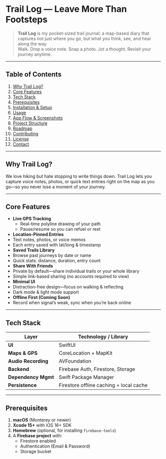 # Trail Log — Leave More Than Footsteps

> **Trail Log** is my pocket-sized trail journal: a map-based diary that captures not just where you go, but what you think, see, and hear along the way.  
> Walk. Drop a voice note. Snap a photo. Jot a thought. Revisit your journey anytime.

---

## Table of Contents

1. [Why Trail Log?](#why-trail-log)  
2. [Core Features](#core-features)  
3. [Tech Stack](#tech-stack)  
4. [Prerequisites](#prerequisites)  
5. [Installation & Setup](#installation--setup)  
6. [Usage](#usage)  
7. [App Flow & Screenshots](#app-flow--screenshots)  
8. [Project Structure](#project-structure)  
9. [Roadmap](#roadmap)  
10. [Contributing](#contributing)  
11. [License](#license)  
12. [Contact](#contact)

---

## Why Trail Log?

We love hiking but hate stopping to write things down. Trail Log lets you capture voice notes, photos, or quick text entries right on the map as you go—so you never lose a moment of your journey.

---

## Core Features

- **Live GPS Tracking**  
  - Real-time polyline drawing of your path  
  - Pause/resume so you can refuel or rest  
-  **Location-Pinned Entries**  
  - Text notes, photos, or voice memos  
  - Each entry saved with lat/long & timestamp  
-  **Saved Trails Library**  
  - Browse past journeys by date or name  
  - Quick stats: distance, duration, entry count  
-  **Share With Friends**  
  - Private by default—share individual trails or your whole library  
  - Simple link-based sharing (no accounts required to view)  
-  **Minimal UI**  
  - Distraction-free design—focus on walking & reflecting  
  - Dark mode & light mode support  
-  **Offline First (Coming Soon)**  
  - Record when signal’s weak, sync when you’re back online  

---

## Tech Stack

| Layer             | Technology / Library                   |
|-------------------|----------------------------------------|
| **UI**            | SwiftUI                                |
| **Maps & GPS**    | CoreLocation + MapKit                  |
| **Audio Recording** | AVFoundation                         |
| **Backend**       | Firebase Auth, Firestore, Storage      |
| **Dependency Mgmt** | Swift Package Manager                |
| **Persistence**   | Firestore offline caching + local cache|

---

## Prerequisites

1. **macOS** (Monterey or newer)  
2. **Xcode 15+** with iOS 16+ SDK  
3. **Homebrew** (optional, for installing `firebase-tools`)  
4. A **Firebase project** with:  
   - Firestore enabled  
   - Authentication (Email & Password)  
   - Storage bucket  
